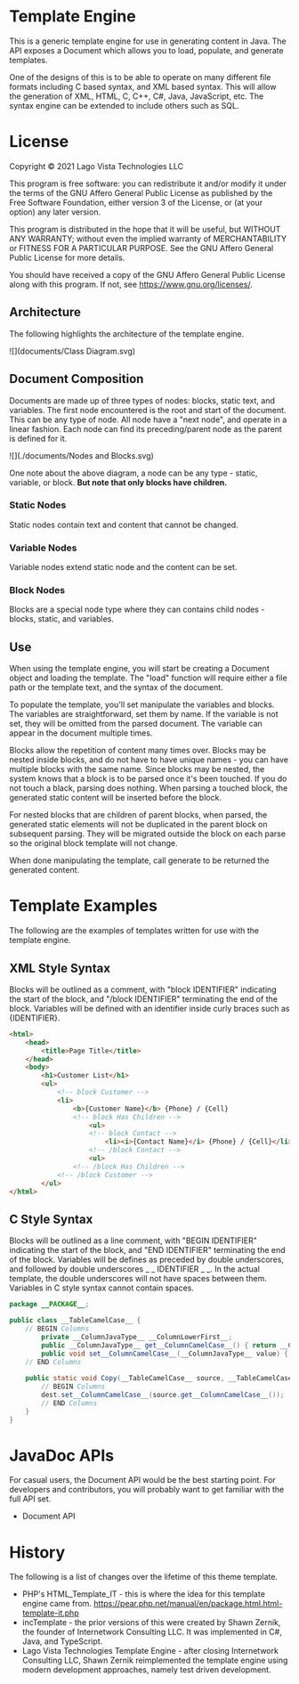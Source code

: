 # Template Engine

This is a generic template engine for use in generating content in Java.  The API exposes a Document which allows you to load, populate, and generate templates.

One of the designs of this is to be able to operate on many different file formats including C based syntax, and XML based syntax.  This will allow the generation of XML, HTML, C, C++, C#, Java, JavaScript, etc.  The syntax engine can be extended to include others such as SQL.

# License
Copyright &copy; 2021 Lago Vista Technologies LLC

This program is free software: you can redistribute it and/or modify it under the terms of the GNU Affero General Public License as published by the Free Software Foundation, either version 3 of the License, or (at your option) any later version.

This program is distributed in the hope that it will be useful, but WITHOUT ANY WARRANTY; without even the implied warranty of MERCHANTABILITY or FITNESS FOR A PARTICULAR PURPOSE. See the GNU Affero General Public License for more details.

You should have received a copy of the GNU Affero General Public License along with this program. If not, see <https://www.gnu.org/licenses/>.

## Architecture

The following highlights the architecture of the template engine.

![](documents/Class Diagram.svg)

## Document Composition

Documents are made up of three types of nodes: blocks, static text, and variables.  The first node encountered is the root and start of the document.  This can be any type of node.  All node have a "next node", and operate in a linear fashion.  Each node can find its preceding/parent node as the parent is defined for it.

![](./documents/Nodes and Blocks.svg)

One note about the above diagram, a node can be any type - static, variable, or block.  **But note that only blocks have children.**

### Static Nodes

Static nodes contain text and content that cannot be changed.

### Variable Nodes

Variable nodes extend static node and the content can be set.

### Block Nodes

Blocks are a special node type where they can contains child nodes - blocks, static, and variables.

## Use

When using the template engine, you will start be creating a Document object and loading the template.  The "load" function will require either a file path or the template text, and the syntax of the document.

To populate the template, you'll set manipulate the variables and blocks.  The variables are straightforward, set them by name.  If the variable is not set, they will be omitted from the parsed document.  The variable can appear in the document multiple times.

Blocks allow the repetition of content many times over. Blocks may be nested inside blocks, and do not have to have unique names - you can have multiple blocks with the same name.  Since blocks may be nested, the system knows that a block is to be parsed once it's been touched.  If you do not touch a black, parsing does nothing.  When parsing a touched block, the generated static content will be inserted before the block.

For nested blocks that are children of parent blocks, when parsed, the generated static elements will not be duplicated in the parent block on subsequent parsing.  They will be migrated outside the block on each parse so the original block template will not change.

When done manipulating the template, call generate to be returned the generated content.

# Template Examples

The following are the examples of templates written for use with the template engine.

## XML Style Syntax

Blocks will be outlined as a comment, with "block IDENTIFIER" indicating the start of the block, and "/block IDENTIFIER" terminating the end of the block.  Variables will be defined with an identifier inside curly braces such as {IDENTIFIER}.

```html
<html>
	<head>
		<title>Page Title</title>
	</head>
	<body>
		<h1>Customer List</h1>
		<ul>
			<!-- block Customer -->
			<li>
				<b>{Customer Name}</b> {Phone} / {Cell}
				<!-- block Has Children -->
					<ul>
					<!-- block Contact -->
						<li><i>{Contact Name}</i> {Phone} / {Cell}</li>
					<!-- /block Contact -->
					<ul>
				<!-- /block Has Children -->
			<!-- /block Customer -->
		</ul>
</html>
```

## C Style Syntax

Blocks will be outlined as a line comment, with "BEGIN IDENTIFIER" indicating the start of the block, and "END IDENTIFIER" terminating the end of the block.  Variables will be defines as preceded by double underscores, and followed by double underscores _ _ IDENTIFIER _ _.  In the actual template, the double underscores will not have spaces between them.  Variables in C style syntax cannot contain spaces.

```java
package __PACKAGE__;

public class __TableCamelCase__ {
	// BEGIN Columns
		private __ColumnJavaType__ __ColumnLowerFirst__;
		public __ColumnJavaType__ get__ColumnCamelCase__() { return __ColumnLowerFirst__; }
		public void set__ColumnCamelCase__(__ColumnJavaType__ value) { __ColumnLowerFirst__ = value; }
	// END Columns
		
	public static void Copy(__TableCamelCase__ source, __TableCamelCase__ dest) {
		// BEGIN Columns
		dest.set__ColumnCamelCase__(source.get__ColumnCamelCase__());
		// END Columns
	}
}
```

# JavaDoc APIs

For casual users, the Document API would be the best starting point.  For developers and contributors, you will probably want to get familiar with the full API set.

- Document API

# History

The following is a list of changes over the lifetime of this theme template.

- PHP's HTML_Template_IT - this is where the idea for this template engine came from.
  https://pear.php.net/manual/en/package.html.html-template-it.php
- incTemplate - the prior versions of this were created by Shawn Zernik, the founder of Internetwork Consulting LLC.  It was implemented in C#, Java, and TypeScript.
- Lago Vista Technologies Template Engine - after closing Internetwork Consulting LLC, Shawn Zernik reimplemented the template engine using modern development approaches, namely test driven development.
